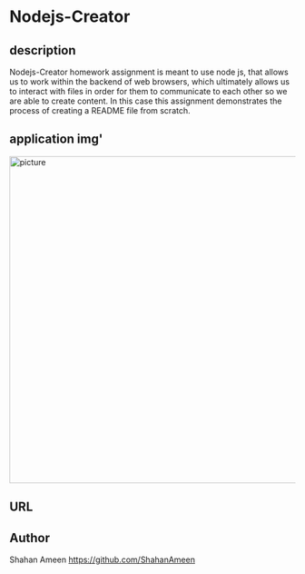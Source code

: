 # Nodejs-Creator

## description
Nodejs-Creator homework assignment is meant to use node js, that allows us to work within the backend of web browsers, which ultimately allows us to interact with files in order for them to communicate to each other so we are able to create content. In this case this assignment demonstrates the process of creating a README file from scratch.
## application img'

<img width="576" alt="picture" src="https://github.com/ShahanAmeen/Nodejs-Creator/assets/144054784/7354040e-6b4f-4369-afd9-5499688895fb">


## URL



## Author
Shahan Ameen
https://github.com/ShahanAmeen 
